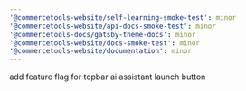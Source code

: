 ```yaml
---
'@commercetools-website/self-learning-smoke-test': minor
'@commercetools-website/api-docs-smoke-test': minor
'@commercetools-docs/gatsby-theme-docs': minor
'@commercetools-website/docs-smoke-test': minor
'@commercetools-website/documentation': minor
---
```


add feature flag for topbar ai assistant launch button
